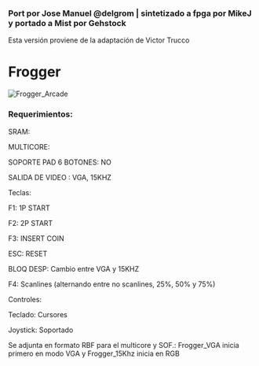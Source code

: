 ### Port por Jose Manuel @delgrom | sintetizado a fpga por MikeJ y portado a Mist por Gehstock
Esta versión proviene de la adaptación de Victor Trucco

# Frogger

![Frogger_Arcade](https://user-images.githubusercontent.com/31018768/70987229-be31d280-20bf-11ea-9c12-06a350e33c26.png)

### Requerimientos:

SRAM:

MULTICORE:

SOPORTE PAD 6 BOTONES: NO

SALIDA DE VIDEO : VGA, 15KHZ

Teclas:

F1: 1P START

F2: 2P START

F3: INSERT COIN

ESC: RESET

BLOQ DESP: Cambio entre VGA y 15KHZ

F4: Scanlines (alternando entre no scanlines, 25%, 50% y 75%)

Controles:

Teclado: Cursores

Joystick: Soportado

Se adjunta en formato RBF para el multicore y SOF.: Frogger_VGA inicia primero en modo VGA y Frogger_15Khz inicia en RGB

